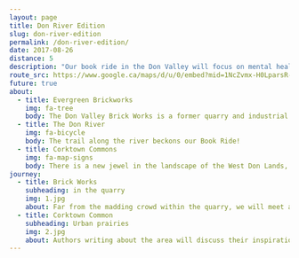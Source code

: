 ```yaml
---
layout: page
title: Don River Edition
slug: don-river-edition
permalink: /don-river-edition/
date: 2017-08-26
distance: 5
description: "Our book ride in the Don Valley will focus on mental health, nature and exercise through the lens of literature. Cycling, like reading, exercises the mind and can elevate one’s mood and decrease stress and depression."
route_src: https://www.google.ca/maps/d/u/0/embed?mid=1NcZvmx-H0LparsR-5NoI8SV-Wic
future: true
about:
  - title: Evergreen Brickworks
    img: fa-tree
    body: The Don Valley Brick Works is a former quarry and industrial site located in the Don River valley in Toronto, Canada. The Don Valley Brick Works operated for nearly 100 years and provided bricks used to construct many well-known Toronto landmarks, such as Casa Loma, Osgoode Hall, Massey Hall, and the Ontario Legislature. Since the closure of the original factory, the quarry has been converted into a city park which includes a series of naturalized ponds, while the buildings have been restored and opened as an environmentally focused community and cultural centre by Evergreen, a national charity dedicated to restoring nature in urban environments.
  - title: The Don River
    img: fa-bicycle
    body: The trail along the river beckons our Book Ride!
  - title: Corktown Commons
    img: fa-map-signs
    body: There is a new jewel in the landscape of the West Don Lands, Corktown Common, a 7.3 hectare park located at the foot of Lower River Street and Bayview Avenue. Situated on former industrial lands, the park has transformed an underutilized brownfield into a spectacular park and community meeting place featuring a lush landscape. With a marsh, sprawling lawns, urban prairies, playground areas, a splash pad and a variety of inviting features like a fireplace, permanent barbeque, large communal picnic tables and washrooms, this spectacular new greenspace is at the heart of an emerging new community. But does anyone know it’s here?
journey:
  - title: Brick Works
    subheading: in the quarry
    img: 1.jpg
    about: Far from the madding crowd within the quarry, we will meet a variety of authors with details to come.
  - title: Corktown Common
    subheading: Urban prairies
    img: 2.jpg
    about: Authors writing about the area will discuss their inspiration.
---
```

